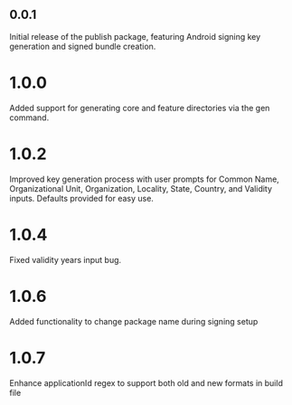 ## 0.0.1

Initial release of the publish package, featuring Android signing key generation and signed bundle
creation.

# 1.0.0

Added support for generating core and feature directories via the gen command.

# 1.0.2

Improved key generation process with user prompts for Common Name, Organizational Unit,
Organization, Locality, State, Country, and Validity inputs. Defaults provided for easy use.

# 1.0.4
Fixed validity years input bug.

# 1.0.6
Added functionality to change package name during signing setup


# 1.0.7
Enhance applicationId regex to support both old and new formats in build file
